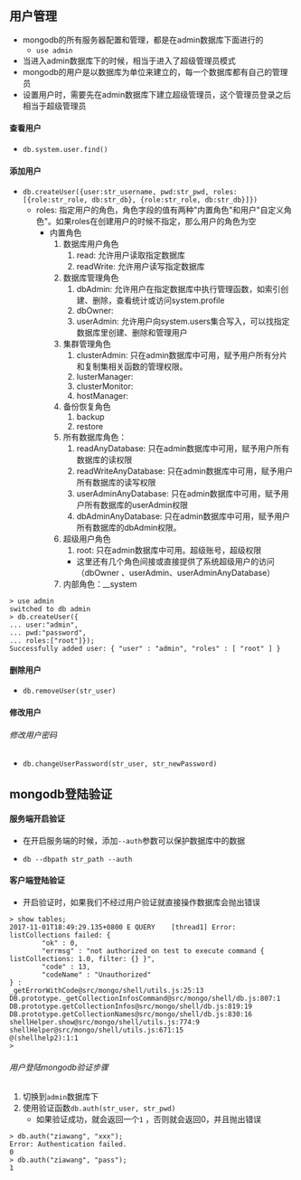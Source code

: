 ## 用户管理
- mongodb的所有服务器配置和管理，都是在admin数据库下面进行的
	- `use admin`
- 当进入admin数据库下的时候，相当于进入了超级管理员模式
- mongodb的用户是以数据库为单位来建立的，每一个数据库都有自己的管理员
- 设置用户时，需要先在admin数据库下建立超级管理员，这个管理员登录之后相当于超级管理员

#### 查看用户
- `db.system.user.find()`

#### 添加用户
- `db.createUser({user:str_username, pwd:str_pwd, roles:[{role:str_role, db:str_db}, {role:str_role, db:str_db}]})`
	- roles: 指定用户的角色，角色字段的值有两种"内置角色"和用户"自定义角色"。如果roles在创建用户的时候不指定，那么用户的角色为空
		- 内置角色
			1. 数据库用户角色
				1. read: 允许用户读取指定数据库
				2. readWrite: 允许用户读写指定数据库
			2. 数据库管理角色
				1. dbAdmin: 允许用户在指定数据库中执行管理函数，如索引创建、删除，查看统计或访问system.profile
				2. dbOwner: 
				3. userAdmin: 允许用户向system.users集合写入，可以找指定数据库里创建、删除和管理用户
			3. 集群管理角色
				1. clusterAdmin: 只在admin数据库中可用，赋予用户所有分片和复制集相关函数的管理权限。
				2. lusterManager: 
				3. clusterMonitor: 
				4. hostManager: 
			4. 备份恢复角色
				1. backup
				2. restore
			5. 所有数据库角色：
				1. readAnyDatabase: 只在admin数据库中可用，赋予用户所有数据库的读权限
				2. readWriteAnyDatabase: 只在admin数据库中可用，赋予用户所有数据库的读写权限
				3. userAdminAnyDatabase: 只在admin数据库中可用，赋予用户所有数据库的userAdmin权限
				4. dbAdminAnyDatabase: 只在admin数据库中可用，赋予用户所有数据库的dbAdmin权限。
			6. 超级用户角色
				1. root: 只在admin数据库中可用。超级账号，超级权限
				- 这里还有几个角色间接或直接提供了系统超级用户的访问（dbOwner 、userAdmin、userAdminAnyDatabase）
			7. 内部角色：__system


```
> use admin
switched to db admin
> db.createUser({
... user:"admin",
... pwd:"password",
... roles:["root"]});
Successfully added user: { "user" : "admin", "roles" : [ "root" ] }
```


#### 删除用户
- `db.removeUser(str_user)`


#### 修改用户
###### 修改用户密码
- `db.changeUserPassword(str_user, str_newPassword)`


## mongodb登陆验证

#### 服务端开启验证
- 在开启服务端的时候，添加`--auth`参数可以保护数据库中的数据

- `db --dbpath str_path --auth`


#### 客户端登陆验证

- 开启验证时，如果我们不经过用户验证就直接操作数据库会抛出错误

```
> show tables;
2017-11-01T18:49:29.135+0800 E QUERY    [thread1] Error: listCollections failed: {
        "ok" : 0,
        "errmsg" : "not authorized on test to execute command { listCollections: 1.0, filter: {} }",
        "code" : 13,
        "codeName" : "Unauthorized"
} :
_getErrorWithCode@src/mongo/shell/utils.js:25:13
DB.prototype._getCollectionInfosCommand@src/mongo/shell/db.js:807:1
DB.prototype.getCollectionInfos@src/mongo/shell/db.js:819:19
DB.prototype.getCollectionNames@src/mongo/shell/db.js:830:16
shellHelper.show@src/mongo/shell/utils.js:774:9
shellHelper@src/mongo/shell/utils.js:671:15
@(shellhelp2):1:1
>
```

###### 用户登陆mongodb验证步骤
1. 切换到`admin`数据库下
2. 使用验证函数`db.auth(str_user, str_pwd)`
	- 如果验证成功，就会返回一个`1` ，否则就会返回0，并且抛出错误

```
> db.auth("ziawang", "xxx");
Error: Authentication failed.
0
> db.auth("ziawang", "pass");
1
```